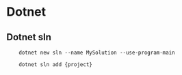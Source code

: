 # Dotnet

## Dotnet sln

        dotnet new sln --name MySolution --use-program-main

        dotnet sln add {project}